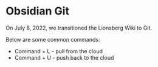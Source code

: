 # Obsidian Git
On July 8, 2022, we transitioned the Lionsberg Wiki to Git. 

Below are some common commands: 

- Command + L - pull from the cloud
- Command + U - push back to the cloud



